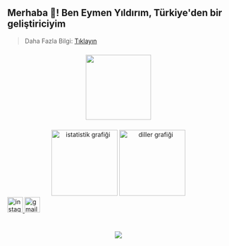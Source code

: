 <h2 align="left">Merhaba 👋! Ben Eymen Yıldırım, Türkiye'den bir geliştiriciyim</h2>

> Daha Fazla Bilgi: [Tıklayın](https://rockeymen.site)

###

<div align="center">
  <img height="148" src="https://avatars.githubusercontent.com/u/95621500?v=4"  />
</div> 

###

<div align="center">
  <img src="https://github-readme-stats.vercel.app/api?username=eymndev&hide_title=false&hide_rank=false&show_icons=true&include_all_commits=true&count_private=true&disable_animations=false&theme=dracula&locale=tr&hide_border=false" height="150" alt="istatistik grafiği"  />
  <img src="https://github-readme-stats.vercel.app/api/top-langs?username=eymndev&locale=tr&hide_title=false&layout=compact&card_width=320&langs_count=5&theme=dracula&hide_border=false" height="150" alt="diller grafiği"  />
</div>

<!-- <div align="center">
  <a href="https://youtube.com/@rockeymen_45" target="_blank">
    <img src="https://img.shields.io/static/v1?message=YouTube&logo=youtube&label=&color=FF0000&logoColor=white&labelColor=&style=for-the-badge" height="35" alt="youtube logo"  />
  </a> -->
  <a href="https://www.instagram.com/rockeymen45" target="_blank">
    <img src="https://img.shields.io/static/v1?message=Instagram&logo=instagram&label=&color=E4405F&logoColor=white&labelColor=&style=for-the-badge" height="35" alt="instagram logo"  />
  </a>
  <a href="mailto:eymenyildirim13@icloud.com" target="_blank">
    <img src="https://img.shields.io/static/v1?message=E-posta&logo=gmail&label=&color=D14836&logoColor=white&labelColor=&style=for-the-badge" height="35" alt="gmail logo"  />
  </a>
</div>

###

<br clear="both">

<div align="center">
  <img src="https://profile-counter.glitch.me/eymn/count.svg?"  />
</div>

